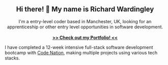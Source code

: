 <!-- PROJECT LOGO 
<br />
<p align="center">
  <a href="https://github.com/kelseru">
    <img src="https://img.icons8.com/cute-clipart/96/000000/origami.png" alt="Logo" width="60" height="60">
  </a>
-->
  <h2 align="center">Hi there! 👋 My name is Richard Wardingley</h2>

  <p align="center">
    I'm a entry-level coder based in Manchester, UK, looking for an apprenticeship or other entry level opportunities in software development.
    <br />
    <br />
    <a href="https://richardwardingley.github.io/portfolio-react/" target="_blank"><strong>>> Check out my Portfolio! <<</strong></a>
    <br />
  </p>
</p>



I have completed a 12-week intensive full-stack software development bootcamp with [Code Nation](https://wearecodenation.com), making multiple projects using various tech stacks.


<!--
- 👩🏻‍💻 I’m currently working on ...
Getting my ongoing Code Nation projects finished, and making sure my GitHub is looking presentable! 
- 🌱 I’m currently learning ...
C# and Unity! I want to make awesome games! 🎮
- 🤔 I’m looking for help with ...
Getting in touch with prospective employers! I'd love the opportunity to learn more and work at the same time! 
- 💬 Ask me about ...
My experiences with Code Nation and my dev journey so far! 😘
- 💌 How to reach me: ...
You can reach me on [LinkedIn](https://www.linkedin.com/in/bex-birkett/), [@bex_birkett on Twitter](https://twitter.com/bex_birkett) or via email @ rebeccabirkett@outlook.com 
- 🎋 Pronouns: ...
Bex 👩🏻‍💻 | Bamboo Bex 🎋 | Kelseru 🎮
- 😙 Fun fact: ...
I am a PADI certified Open Water Scuba Diver! My favourite dive so far was in Ko Tao, Thailand 🤿🐠




**richardwardingley/richardwardingley** is a ✨ _special_ ✨ repository because its `README.md` (this file) appears on your GitHub profile.

Here are some ideas to get you started:

- 🔭 I’m currently working on ...
- 🌱 I’m currently learning ...
- 👯 I’m looking to collaborate on ...
- 🤔 I’m looking for help with ...
- 💬 Ask me about ...
- 📫 How to reach me: ...
- 😄 Pronouns: ...
- ⚡ Fun fact: ...
-->
